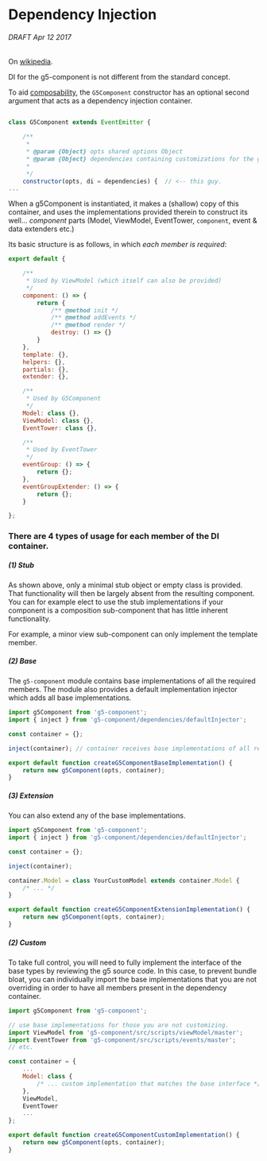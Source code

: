 # Dependency Injection

###### DRAFT Apr 12 2017

On [wikipedia](https://en.wikipedia.org/wiki/Dependency_injection).

DI for the g5-component is not different from the standard concept.

To aid [composability](./composition.md), the `G5Component` constructor has an optional second argument that acts as a dependency
injection container.

```js

class G5Component extends EventEmitter {

    /**
     *
     * @param {Object} opts shared options Object
     * @param {Object} dependencies containing customizations for the g5 component.
     *
     */
    constructor(opts, di = dependencies) {  // <-- this guy.
...
```

When a g5Component is instantiated, it makes a (shallow) copy of this container, and uses the implementations
provided therein to construct its well... _component_ parts (Model, ViewModel, EventTower, `component`, event & data extenders etc.)

Its basic structure is as follows, in which *each member is required*:

```js
export default {

    /**
     * Used by ViewModel (which itself can also be provided)
     */
    component: () => {
        return {
            /** @method init */
            /** @method addEvents */
            /** @method render */
            destroy: () => {}
        }
    },
    template: {},
    helpers: {},
    partials: {},
    extender: {},

    /**
     * Used by G5Component
     */
    Model: class {},
    ViewModel: class {},
    EventTower: class {},

    /**
     * Used by EventTower
     */
    eventGroup: () => {
        return {};
    },
    eventGroupExtender: () => {
        return {};
    }

};
```

### There are 4 types of usage for each member of the DI container.

##### (1) Stub

As shown above, only a minimal stub object or empty class is provided. That functionality will then be
largely absent from the resulting component. You can for example elect to use the stub implementations if your component
is a composition sub-component that has little inherent functionality.

For example, a minor view sub-component can only implement the template member.

##### (2) Base

The `g5-component` module contains base implementations of all the required members. The module also provides a
default implementation injector which adds all base implementations.

```js
import g5Component from 'g5-component';
import { inject } from 'g5-component/dependencies/defaultInjector';

const container = {};

inject(container); // container receives base implementations of all required elements.

export default function createG5ComponentBaseImplementation() {
    return new g5Component(opts, container);
}
```

##### (3) Extension

You can also extend any of the base implementations.

```js
import g5Component from 'g5-component';
import { inject } from 'g5-component/dependencies/defaultInjector';

const container = {};

inject(container);

container.Model = class YourCustomModel extends container.Model {
    /* ... */
}

export default function createG5ComponentExtensionImplementation() {
    return new g5Component(opts, container);
}
```

##### (2) Custom

To take full control, you will need to fully implement the interface of the base types by
reviewing the g5 source code. In this case, to prevent bundle bloat, you can individually import the base
implementations that you are not overriding in order to have all members present in the dependency container.

```js
import g5Component from 'g5-component';

// use base implementations for those you are not customizing.
import ViewModel from 'g5-component/src/scripts/viewModel/master';
import EventTower from 'g5-component/src/scripts/events/master';
// etc.

const container = {
    ...
    Model: class {
        /* ... custom implementation that matches the base interface */
    },
    ViewModel,
    EventTower
    ...
};

export default function createG5ComponentCustomImplementation() {
    return new g5Component(opts, container);
}
```
